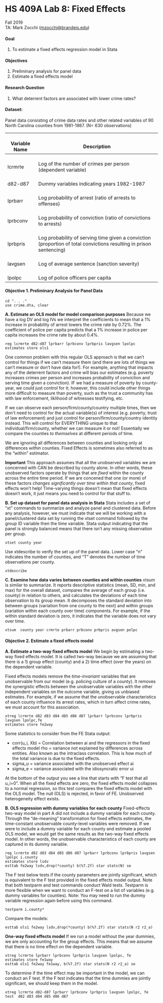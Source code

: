 # HS 409A Lab 8: Fixed Effects
Fall 2019  
TA: Mark Zocchi (mzocchi@brandeis.edu)

#### Goal
1. To estimate a fixed effects regression model in Stata

#### Objectives
1. Preliminary analysis for panel data
2. Estimate a fixed effects model

#### Research Question
1. What deterrent factors are associated with lower crime rates?

#### Dataset:
Panel data consisting of crime data rates and other related variables of 90 North Carolina counties from 1981-1987. (N= 630 observations)

| <br>  Variable Name<br>   | <br>  Description<br>                                                                                                                 |
|---------------------------|---------------------------------------------------------------------------------------------------------------------------------------|
| <br>  lcrmrte  <br>       | <br>  Log of the number of crimes per person (dependent variable)<br>                                                            |
| <br>  d82-d87<br>         | <br>  Dummy variables indicating years 1982-1987<br>                                                                             |
| <br>  lprbarr<br>         | <br>  Log probability of arrest (ratio of arrests to offenses)<br>                                                               |
| <br>  lprbconv<br>        | <br>  Log probability of conviction (ratio of convictions to arrests)<br>                                                        |
| <br>  lprbpris<br>        | <br>  Log probability of serving time given a conviction (proportion of total convictions resulting in prison sentencing) <br>   |
| <br>  lavgsen<br>         | <br>  Log of average sentence (sanction severity)<br>                                                                                 |
| <br>  lpolpc<br>          | <br>  Log of police officers per capita<br>                                                                                           |


#### Objective 1. Preliminary Analysis for Panel Data
```
cd ". . ."
use crime.dta, clear
```

**A.	Estimate an OLS model for model comparison purposes**
Because we have a log DV and log IVs we interpret the coefficients to mean that a 1% increase in probability of arrest lowers the crime rate by 0.72%. The coefficient of police per capita predicts that a 1% increase in police per capita increases the crime rate by about 0.4%.
```
reg lcrmrte d82-d87 lprbarr lprbconv lprbpris lavgsen lpolpc
estimates store ols1
```

One common problem with this regular OLS approach is that we can’t control for things if we can’t measure them (and there are lots of things we can’t measure or don’t have data for!). For example, anything that impacts any of the deterrent factors and crime will bias our estimates (e.g. poverty increases crimes per person and increases probability of conviction and serving time given a conviction). IF we had a measure of poverty by county-year, we could just control for it; however, this could include other things more difficult to measure than poverty, such as the trust a community has with law enforcement, liklihood of witnesses testifying, etc. 

If we can observe each person/firm/county/country multiple times, then we don't need to control for the actual variable(s) of interest (e.g. poverty, trust of law enforcement) and just control for person/firm/county/country identity instead. This will control for EVERYTHING unique to that individual/firm/county, whether we can measure it or not! Essentially we compare the counties *to themselves* at different periods of time.

We are ignoring all differences between counties and looking only at differences *within* counties. Fixed Effects is sometimes also referred to as the “within” estimator.

**Important** This approach assumes that all the unobserved variables we are concerned with CAN be described by county alone. In other words, these unobserved factors operate by things that are *fixed* within the county across the entire time period. If we are concened that one (or more) of these factors *changes significantly over time within that county*, fixed effects won’t help! Time-varying things doesn’t mean that fixed effects doesn’t work, it just means you need to control for that stuff to.

**B. Set up dataset for panel data analysis in Stata**
Stata includes a set of “xt” commands to summarize and analyze panel and clustered data.  Before any analysis, however, we must indicate that we will be working with a panel/clustered data set by running the xtset command followed by the group ID variable then the time variable. Stata output indicating that the panel is strongly balanced means that there isn’t any missing observation per group.
```
xtset county year
```
Use xtdescribe to verify the set up of the panel data.  Lower case “n” indicates the number of counties, and “T” denotes the number of time observations per county. 
```
xtdescribe
```
**C. Examine how data varies between counties and within counties**
xtsum is similar to summarize. It reports descriptive statistics (mean, SD, min, and max) for the overall dataset, compares the average of each group (i.e. county) in relation to others, and calculates the deviations of each time observation to its group mean. It decomposes the standard deviation into between groups (variation from one county to the next) and within groups (variation within each county over time) components. For example, if the within standard deviation is zero, it indicates that the variable does not vary over time. 
```
xtsum  county year crmrte prbarr prbconv prbpris avgsen polpc
```

#### Objective 2. Estimate a fixed effects model
**A.	Estimate a two-way fixed effects model**
We begin by estimating a two-way fixed effects model.  It is called two-way because we are assuming that there is a 1) group effect (county) and a 2) time effect (over the years) on the dependent variable.  

Fixed effects models remove the *time-invariant* variables that are unobservable from our model (e.g. policing culture of a county). It removes the synergistic effects between the unobservable variables with the other independent variables on the outcome variable, giving us unbiased estimates. For example, if we assume that the unobservable characteristics of each county influence its arrest rates, which in turn affect crime rates, we must account for this association. 
```
xtreg lcrmrte d82 d83 d84 d85 d86 d87 lprbarr lprbconv lprbpris lavgsen lpolpc,fe 
estimates store fe2way
```
Some statistics to consider from the FE Stata output:
- corr(u_i, Xb) = Correlation between ai and the regressors in the fixed effects model
rho = variance not explained by differences across entities. Also known as the intraclass correlation.  This  is how much of the total variance is due to the fixed effects.
- sigma_u = variance associated with the unobserved effect ai
- sigma_e = variance associated with the idiosyncratic error ui

At the bottom of the output you see a line that starts with “F test that all u_i=0”. When all the fixed effects are zero, the fixed effects model collapses to a normal regression, so this test compares the fixed effects model with the OLS model. The null (OLS) is rejected, in favor of FE. Unobserved heterogeneity effect exists.

**B.	OLS regression with dummy variables for each county**
Fixed-effects two-way model in part A did not include a dummy variable for each county.  Through the “de-meaning” transformation for fixed effects estimates, the time-constant unobservable county-level variables were removed.  If we were to include a dummy variable for each county and estimate a pooled OLS model, we would get the same results as the two-way fixed effects model.  In other words, the unobservable characteristics of each county are captured in its dummy variable.
```
reg lcrmrte d82 d83 d84 d85 d86 d87 lprbarr lprbconv lprbpris lavgsen lpolpc i.county
estimates store lsdv
esttab fe2way lsdv,drop(*county) b(%7.2f) star stats(N) se
```

The F test below tests if the county parameters are jointly significant, which is equivalent to the F test provided in the fixed effects model output. Note that both testparm and test commands conduct Wald tests. Testparm is more flexible when we want to conduct an F-test on a list of variables (e.g. dummy variables for counties). Note:  You may need to run the dummy variable regression again before using this command.
```
testparm i.county*
```
Compare the models:
```
esttab ols1 fe2way lsdv,drop(*county) b(%7.2f) star stats(N r2 r2_a)
```
**One-way fixed effects model**
If we run a model without the year dummies, we are only accounting for the group effects.  This means that we assume that there is no time effect on the dependent variable.
```
xtreg lcrmrte lprbarr lprbconv lprbpris lavgsen lpolpc, fe
estimates store fe1way
esttab ols1 fe2way fe1way, b(%7.2f) star stats(N r2 r2_a) se
```
To determine if the time effect may be important in the model, we can conduct an F test.  If the F test indicates that the time dummies are jointly significant, we should keep them in the model.
```
xtreg lcrmrte d82-d87 lprbarr lprbconv lprbpris lavgsen lpolpc, fe
test  d82 d83 d84 d85 d86 d87
```
